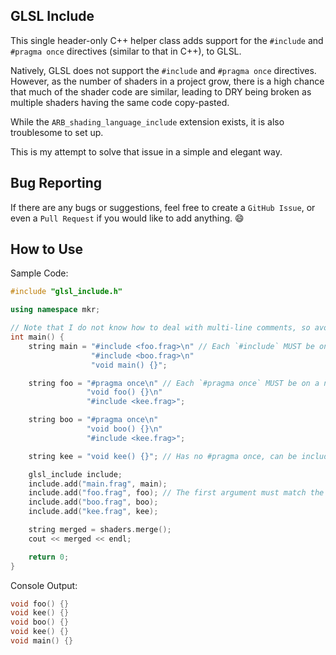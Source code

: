 ## GLSL Include
This single header-only C++ helper class adds support for the `#include` and `#pragma once` directives (similar to that in C++), to GLSL.

Natively, GLSL does not support the `#include` and `#pragma once` directives.
However, as the number of shaders in a project grow, there is a high chance that much of the shader code are similar, leading to DRY being broken as multiple shaders having the same code copy-pasted.

While the `ARB_shading_language_include` extension exists, it is also troublesome to set up.

This is my attempt to solve that issue in a simple and elegant way.

## Bug Reporting
If there are any bugs or suggestions, feel free to create a `GitHub Issue`, or even a `Pull Request` if you would like to add anything. 😄

## How to Use
Sample Code:
```C++
#include "glsl_include.h"

using namespace mkr;

// Note that I do not know how to deal with multi-line comments, so avoid putting the directives in one.
int main() {
    string main = "#include <foo.frag>\n" // Each `#include` MUST be on a new line on its own.
                  "#include <boo.frag>\n"
                  "void main() {}";

    string foo = "#pragma once\n" // Each `#pragma once` MUST be on a new line on its own.
                 "void foo() {}\n"
                 "#include <kee.frag>";

    string boo = "#pragma once\n"
                 "void boo() {}\n"
                 "#include <kee.frag>";

    string kee = "void kee() {}"; // Has no #pragma once, can be included twice.

    glsl_include include;
    include.add("main.frag", main); 
    include.add("foo.frag", foo); // The first argument must match the name between the arrow brackets <>.
    include.add("boo.frag", boo);
    include.add("kee.frag", kee);

    string merged = shaders.merge();
    cout << merged << endl;

    return 0;
}
```

Console Output:
```C++
void foo() {}
void kee() {}
void boo() {}
void kee() {}
void main() {}
```
